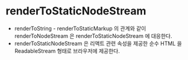 # renderToStaticNodeStream

- renderToString - renderToStaticMarkup 의 관계와 같이 renderToNodeStream 은 renderToStaticNodeStream 에 대응한다. 
- renderToStaticNodeStream 은 리액트 관련 속성을 제공한 순수 HTML 을 ReadableStream 형태로 브라우저에 제공한다.